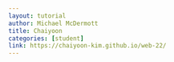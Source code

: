 ```yaml
---
layout: tutorial
author: Michael McDermott
title: Chaiyoon
categories: [student]
link: https://chaiyoon-kim.github.io/web-22/
---
```

